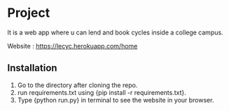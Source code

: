 # Project
It is a web app where u can lend and book cycles inside a college campus.

Website : https://lecyc.herokuapp.com/home 

## Installation
1. Go to the directory after cloning the repo.
2. run requirements.txt using {pip install -r requirements.txt}.
3. Type {python run.py} in terminal to see the website in your browser. 
